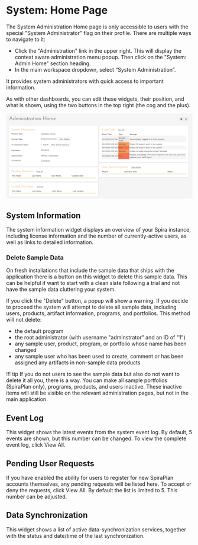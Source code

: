 # System: Home Page
The System Administration Home page is only accessible to users with the special "System Administrator" flag on their profile. There are multiple ways to navigate to it: 

- Click the "Administration" link in the upper right. This will display the context aware administration menu popup. Then click on the "System: Admin Home" section heading.
- In the main workspace dropdown, select “System Administration”.

It provides system administrators with quick access to important information.

As with other dashboards, you can edit these widgets, their position, and what is shown, using the two buttons in the top right (the cog and the plus).

![](img/System_Admin_Home.png)

## System Information
The system information widget displays an overview of your Spira instance, including license information and the number of currently-active users, as well as links to detailed information.

### Delete Sample Data
On fresh installations that include the sample data that ships with the application there is a button on this widget to delete this sample data. This can be helpful if want to start with a clean slate following a trial and not have the sample data cluttering your system. 

If you click the "Delete" button, a popup will show a warning. If you decide to proceed the system will attempt to delete all sample data, including users, products, artifact information, programs, and portfolios. This method will not delete:

- the default program
- the root administrator (with username "adminstrator" and an ID of "1")
- any sample user, product, program, or portfolio whose name has been changed 
- any sample user who has been used to create, comment or has been assigned any artifacts in non-sample data products

!!! tip 
    If you do not users to see the sample data but also do not want to delete it all you, there is a way. You can make all sample portfolios (SpiraPlan only), programs, products, and users inactive. These inactive items will still be visible on the relevant administration pages, but not in the main application. 

## Event Log
This widget shows the latest events from the system event log. By default, 5 events are shown, but this number can be changed. To view the complete event log, click View All.

## Pending User Requests
If you have enabled the ability for users to register for new SpiraPlan accounts themselves, any pending requests will be listed here. To accept or deny the requests, click View All. By default the list is limited to 5. This number can be adjusted.

## Data Synchronization
This widget shows a list of active data-synchronization services, together with the status and date/time of the last synchronization.
